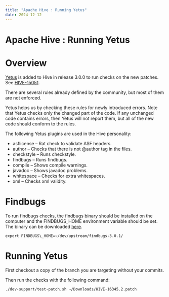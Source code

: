 ```yaml
---
title: "Apache Hive : Running Yetus"
date: 2024-12-12
---
```


# Apache Hive : Running Yetus

# Overview

[Yetus](https://yetus.apache.org/) is added to Hive in release 3.0.0 to run checks on the new patches. See [HIVE-15051](https://issues.apache.org/jira/browse/HIVE-15051).

There are several rules already defined by the community, but most of them are not enforced.

Yetus helps us by checking these rules for newly introduced errors. Note that Yetus checks only the changed part of the code. If any unchanged code contains errors, then Yetus will not report them, but all of the new code should conform to the rules.

The following Yetus plugins are used in the Hive personality:

* asflicense – Rat check to validate ASF headers.
* author – Checks that there is not @author tag in the files.
* checkstyle – Runs checkstyle.
* findbugs – Runs findbugs.
* compile – Shows compile warnings.
* javadoc – Shows javadoc problems.
* whitespace – Checks for extra whitespaces.
* xml – Checks xml validity.

# Findbugs

To run findbugs checks, the findbugs binary should be installed on the computer and the FINDBUGS\_HOME environment variable should be set. The binary can be downloaded [here](http://findbugs.sourceforge.net/downloads.html).

```
export FINDBUGS\_HOME=~/dev/upstream/findbugs-3.0.1/
```

# Running Yetus

First checkout a copy of the branch you are targeting without your commits.

Then run the checks with the following command:

```
./dev-support/test-patch.sh ~/Downloads/HIVE-16345.2.patch
```

 

 

